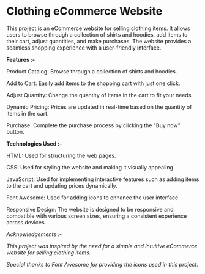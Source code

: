 # Clothing eCommerce Website

This project is an eCommerce website for selling clothing items. It allows users to browse through a collection of shirts and hoodies, add items to their cart, adjust quantities, and make purchases. The website provides a seamless shopping experience with a user-friendly interface.

<b>Features :-</b>

Product Catalog: Browse through a collection of shirts and hoodies.

Add to Cart: Easily add items to the shopping cart with just one click.

Adjust Quantity: Change the quantity of items in the cart to fit your needs.

Dynamic Pricing: Prices are updated in real-time based on the quantity of items in the cart.

Purchase: Complete the purchase process by clicking the "Buy now" button.

<b>Technologies Used :-</b>

HTML: Used for structuring the web pages.

CSS: Used for styling the website and making it visually appealing.

JavaScript: Used for implementing interactive features such as adding items to the cart and updating prices dynamically.

Font Awesome: Used for adding icons to enhance the user interface.

Responsive Design: The website is designed to be responsive and compatible with various screen sizes, ensuring a consistent experience across devices.

<em>Acknowledgements :-

This project was inspired by the need for a simple and intuitive eCommerce website for selling clothing items.

Special thanks to Font Awesome for providing the icons used in this project.</em>
